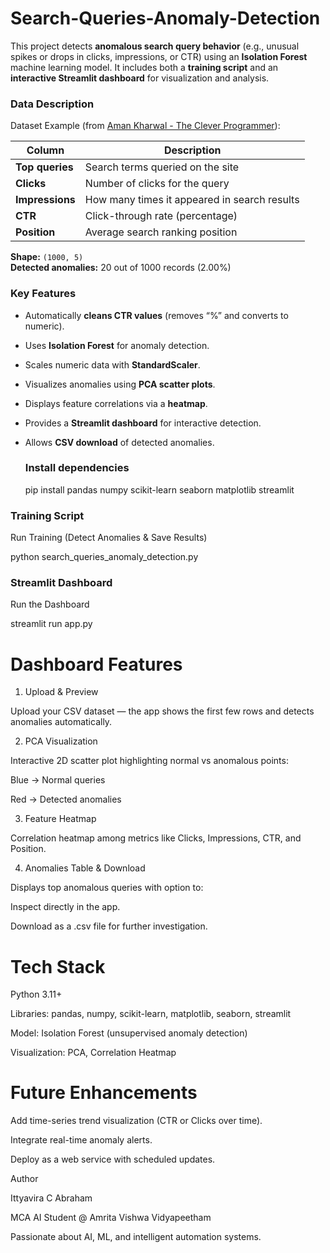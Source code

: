 # Search-Queries-Anomaly-Detection
This project detects **anomalous search query behavior** (e.g., unusual spikes or drops in clicks, impressions, or CTR) using an **Isolation Forest** machine learning model.   It includes both a **training script** and an **interactive Streamlit dashboard** for visualization and analysis.

### **Data Description**
Dataset Example (from [Aman Kharwal - The Clever Programmer]((https://amanxai.com/2023/11/20/search-queries-anomaly-detection-using-python/))):

| Column | Description |
|---------|--------------|
| **Top queries** | Search terms queried on the site |
| **Clicks** | Number of clicks for the query |
| **Impressions** | How many times it appeared in search results |
| **CTR** | Click-through rate (percentage) |
| **Position** | Average search ranking position |

**Shape:** `(1000, 5)`  
**Detected anomalies:** 20 out of 1000 records (2.00%)

### **Key Features**
- Automatically **cleans CTR values** (removes “%” and converts to numeric).  
- Uses **Isolation Forest** for anomaly detection.  
- Scales numeric data with **StandardScaler**.  
- Visualizes anomalies using **PCA scatter plots**.  
- Displays feature correlations via a **heatmap**.  
- Provides a **Streamlit dashboard** for interactive detection.  
- Allows **CSV download** of detected anomalies.

  ### **Install dependencies**

  pip install pandas numpy scikit-learn seaborn matplotlib streamlit


### **Training Script**

Run Training (Detect Anomalies & Save Results)

python search_queries_anomaly_detection.py


### **Streamlit Dashboard**

Run the Dashboard

streamlit run app.py


# Dashboard Features
1. Upload & Preview

Upload your CSV dataset — the app shows the first few rows and detects anomalies automatically.

2. PCA Visualization

Interactive 2D scatter plot highlighting normal vs anomalous points:

 Blue → Normal queries

 Red → Detected anomalies

3. Feature Heatmap

Correlation heatmap among metrics like Clicks, Impressions, CTR, and Position.

4. Anomalies Table & Download

Displays top anomalous queries with option to:

Inspect directly in the app.

Download as a .csv file for further investigation.

# Tech Stack

Python 3.11+

Libraries: pandas, numpy, scikit-learn, matplotlib, seaborn, streamlit

Model: Isolation Forest (unsupervised anomaly detection)

Visualization: PCA, Correlation Heatmap

# Future Enhancements

Add time-series trend visualization (CTR or Clicks over time).

Integrate real-time anomaly alerts.

Deploy as a web service with scheduled updates.

Author

Ittyavira C Abraham

MCA AI Student @ Amrita Vishwa Vidyapeetham

Passionate about AI, ML, and intelligent automation systems.
